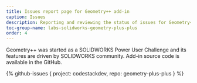 ```yaml
---
title: Issues report page for Geometry++ add-in
caption: Issues
description: Reporting and reviewing the status of issues for Geometry++ add-in for SOLIDWORKS
toc-group-name: labs-solidworks-geometry-plus-plus
order: 4
---
```

Geometry++ was started as a SOLIDWORKS Power User Challenge and its features are driven by SOLIDWORKS community. Add-in source code is available in the GitHub.

{% github-issues { project: codestackdev, repo: geometry-plus-plus } %}